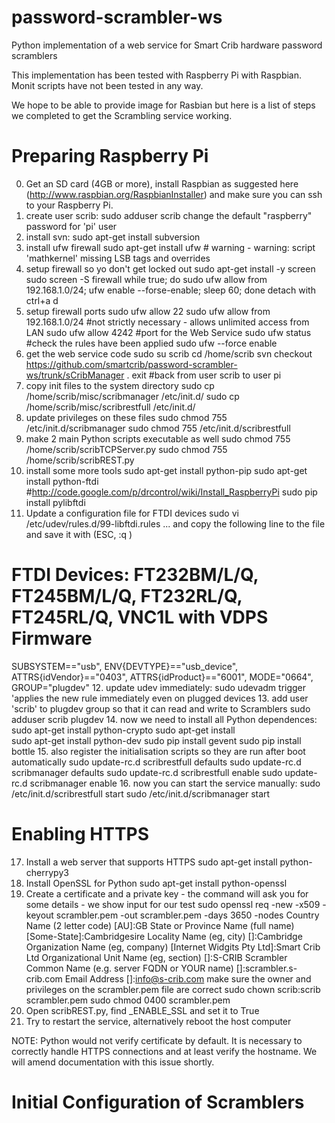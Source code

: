 password-scrambler-ws
=====================

Python implementation of a web service for Smart Crib hardware password scramblers

This implementation has been tested with Raspberry Pi with Raspbian. Monit scripts have not been tested in any way.

We hope to be able to provide image for Rasbian but here is a list of steps we completed to get the Scrambling service working.

Preparing Raspberry Pi
======================

0. Get an SD card (4GB or more), install Raspbian as suggested here (http://www.raspbian.org/RaspbianInstaller) and make sure you can ssh to your Raspberry Pi.
1. create user scrib: sudo adduser scrib
   change the default "raspberry" password for 'pi' user
2. install svn: sudo apt-get install subversion
3. install ufw firewall
    sudo apt-get install ufw   # warning -  warning: script 'mathkernel' missing LSB tags and overrides
4. setup firewall so yo don't get locked out
    sudo apt-get install -y screen  
    sudo screen -S firewall
    while true; do sudo ufw allow from 192.168.1.0/24; ufw enable --forse-enable; sleep 60; done
    detach with ctrl+a d
5. setup firewall ports
    sudo ufw allow 22
    sudo ufw allow from 192.168.1.0/24  #not strictly necessary - allows unlimited access from LAN
    sudo ufw allow 4242  #port for the Web Service
    sudo ufw status  #check the rules have been applied
    sudo ufw --force enable
6. get the web service code
    sudo su scrib
    cd /home/scrib
    svn checkout https://github.com/smartcrib/password-scrambler-ws/trunk/sCribManager .
    exit  #back from user scrib to user pi
7. copy init files to the system directory
    sudo cp /home/scrib/misc/scribmanager /etc/init.d/
    sudo cp /home/scrib/misc/scribrestfull /etc/init.d/
8. update privileges on these files
    sudo chmod 755 /etc/init.d/scribmanager
    sudo chmod 755 /etc/init.d/scribrestfull
9. make 2 main Python scripts executable as well
    sudo chmod 755 /home/scrib/scribTCPServer.py
    sudo chmod 755 /home/scrib/scribREST.py
10. install some more tools
    sudo apt-get install python-pip
    sudo apt-get install python-ftdi  #http://code.google.com/p/drcontrol/wiki/Install_RaspberryPi
    sudo pip install pylibftdi
11. Update a configuration file for FTDI devices
    sudo vi /etc/udev/rules.d/99-libftdi.rules
    ... and copy the following line to the file and save it with (ESC, :q <ENTER>)
# FTDI Devices: FT232BM/L/Q, FT245BM/L/Q, FT232RL/Q, FT245RL/Q, VNC1L with VDPS Firmware
SUBSYSTEM=="usb", ENV{DEVTYPE}=="usb_device", ATTRS{idVendor}=="0403", ATTRS{idProduct}=="6001", MODE="0664", GROUP="plugdev"
12. update udev immediately:
    sudo udevadm trigger 'applies the new rule immediately even on plugged devices
13. add user 'scrib' to plugdev group so that it can read and write to Scramblers
    sudo adduser scrib plugdev
14. now we need to install all Python dependences:
    sudo apt-get install python-crypto
    sudo apt-get install   
    sudo apt-get install python-dev
    sudo pip install gevent
    sudo pip install bottle
15. also register the initialisation scripts so they are run after boot automatically
    sudo update-rc.d scribrestfull defaults
    sudo update-rc.d scribmanager defaults
    sudo update-rc.d scribrestfull enable
    sudo update-rc.d scribmanager enable
16. now you can start the service manually:
    sudo /etc/init.d/scribrestfull start
    sudo /etc/init.d/scribmanager start

Enabling HTTPS
==============
17. Install a web server that supports HTTPS
    sudo apt-get install python-cherrypy3 
18. Install OpenSSL for Python
    sudo apt-get install python-openssl
19. Create a certificate and a private key - the command will ask you for some details - we show input for our test
    sudo openssl req -new -x509 -keyout scrambler.pem -out scrambler.pem -days 3650 -nodes
      Country Name (2 letter code) [AU]:GB
      State or Province Name (full name) [Some-State]:Cambridgesire
      Locality Name (eg, city) []:Cambridge
      Organization Name (eg, company) [Internet Widgits Pty Ltd]:Smart Crib Ltd
      Organizational Unit Name (eg, section) []:S-CRIB Scrambler
      Common Name (e.g. server FQDN or YOUR name) []:scrambler.s-crib.com
      Email Address []:info@s-crib.com
    make sure the owner and privileges on the scrambler.pem file are correct
      sudo chown scrib:scrib scrambler.pem
      sudo chmod 0400 scrambler.pem
20. Open scribREST.py, find _ENABLE_SSL and set it to True
21. Try to restart the service, alternatively reboot the host computer

NOTE: Python would not verify certificate by default. It is necessary to correctly handle HTTPS connections and at least verify the hostname. We will amend documentation with this issue shortly.


Initial Configuration of Scramblers
===================================



